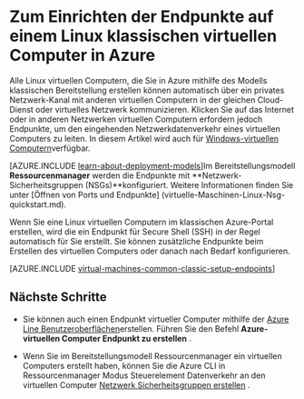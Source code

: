 <properties
    pageTitle="Einrichten von Endpunkten auf einer klassischen Linux VM | Microsoft Azure"
    description="Informationen Sie zum Zulassen der Kommunikation mit einem Linux virtuellen Computern in Azure Endpunkte für eine Linux VM im klassischen Azure-Portal einrichten"
    services="virtual-machines-linux"
    documentationCenter=""
    authors="cynthn"
    manager="timlt"
    editor=""
    tags="azure-service-management"/>

<tags
    ms.service="virtual-machines-linux"
    ms.workload="infrastructure-services"
    ms.tgt_pltfrm="vm-linux"
    ms.devlang="na"
    ms.topic="article"
    ms.date="07/13/2016"
    ms.author="cynthn"/>

# <a name="how-to-set-up-endpoints-on-a-linux-classic-virtual-machine-in-azure"></a>Zum Einrichten der Endpunkte auf einem Linux klassischen virtuellen Computer in Azure

Alle Linux virtuellen Computern, die Sie in Azure mithilfe des Modells klassischen Bereitstellung erstellen können automatisch über ein privates Netzwerk-Kanal mit anderen virtuellen Computern in der gleichen Cloud-Dienst oder virtuelles Netzwerk kommunizieren. Klicken Sie auf das Internet oder in anderen Netzwerken virtuellen Computern erfordern jedoch Endpunkte, um den eingehenden Netzwerkdatenverkehr eines virtuellen Computers zu leiten. In diesem Artikel wird auch für [Windows-virtuellen Computern](virtual-machines-windows-classic-setup-endpoints.md)verfügbar.

[AZURE.INCLUDE [learn-about-deployment-models](../../includes/learn-about-deployment-models-classic-include.md)]Im Bereitstellungsmodell **Ressourcenmanager** werden die Endpunkte mit **Netzwerk-Sicherheitsgruppen (NSGs)**konfiguriert. Weitere Informationen finden Sie unter [Öffnen von Ports und Endpunkte] (virtuelle-Maschinen-Linux-Nsg-quickstart.md).

Wenn Sie eine Linux virtuellen Computern im klassischen Azure-Portal erstellen, wird die ein Endpunkt für Secure Shell (SSH) in der Regel automatisch für Sie erstellt. Sie können zusätzliche Endpunkte beim Erstellen des virtuellen Computers oder danach nach Bedarf konfigurieren.
 

[AZURE.INCLUDE [virtual-machines-common-classic-setup-endpoints](../../includes/virtual-machines-common-classic-setup-endpoints.md)]

## <a name="next-steps"></a>Nächste Schritte

* Sie können auch einen Endpunkt virtueller Computer mithilfe der [Azure Line Benutzeroberflächen](../virtual-machines-command-line-tools.md)erstellen. Führen Sie den Befehl **Azure-virtuellen Computer Endpunkt zu erstellen** .

* Wenn Sie im Bereitstellungsmodell Ressourcenmanager ein virtuellen Computers erstellt haben, können Sie die Azure CLI in Ressourcenmanager Modus Steuerelement Datenverkehr an den virtuellen Computer [Netzwerk Sicherheitsgruppen erstellen](../virtual-network/virtual-networks-create-nsg-arm-cli.md) .